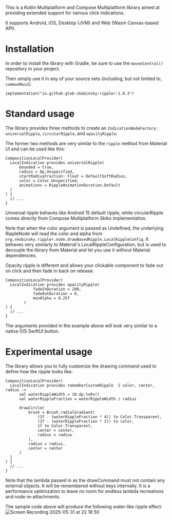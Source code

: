 This is a Kotlin Multiplatform and Compose Multiplatform library aimed at providing extended support for various click indications.

It supports Android, iOS, Desktop (JVM) and Web (Wasm Canvas-based API).

# Installation

In order to install the library with Gradle, be sure to use the `mavenCentral()` repository in your project.

Then simply use it in any of your source sets (including, but not limited to, `commonMain`):

```
implementation("io.github.gleb-skobinsky:rippler:1.0.3")
```

# Standard usage

The library provides three methods to create an `IndicationNodeFactory`: `universalRipple`, `circularRipple`, and `opacityRipple`.

The former two methods are very similar to the `ripple` method from Material UI and can be used like this:

```
CompositionLocalProvider(
  LocalIndication provides universalRipple(
      bounded = true,
      radius = Dp.Unspecified,
      startRadiusFraction: Float = DefaultSoftRadius,
      color = Color.Unspecified,
      animations = RippleAnimationDuration.Default
  )
) {
  // ...
}
```
Universal ripple behaves like Android 15 default ripple, while circularRipple comes directly from Compose Multiplatform Skiko implementation.

Note that when the color argument is passed as Undefined, the underlying RippleNode will read the color and alpha from `org.skobinsky.rippler.node.drawBasedRipple.LocalRippleConfig`. It behaves very similarly to Material's LocalRippleConfiguration, but is used to decouple the library from Material and let you use it without Material dependencies.

Opacity ripple is different and allows your clickable component to fade out on click and then fade in back on release:

```
CompositionLocalProvider(
  LocalIndication provides opacityRipple(
            fadeInDuration = 280,
            fadeOutDuration = 0,
            minAlpha = 0.25f
        )
) {
  // ...
}
```
The arguments provided in the example above will look very similar to a native iOS SwiftUI button.

# Experimental usage

The library allows you to fully customize the drawing command used to define how the ripple looks like:

```
CompositionLocalProvider(
  LocalIndication provides rememberCustomRipple  { color, center, radius ->
      val waterRippleWidth = 10.dp.toPx()
      val waterRippleFraction = waterRippleWidth / radius
  
      drawCircle(
          brush = Brush.radialGradient(
              (1f - (waterRippleFraction * 4)) to Color.Transparent,
              (1f - (waterRippleFraction * 2)) to color,
              1f to Color.Transparent,
              center = center,
              radius = radius
          ),
          radius = radius,
          center = center
      )
  }
) {
  // ...
}
```
Note that the lambda passed in as the drawCommand must not contain any external objects. It will be remembered without keys internally. It is a performance optimization to leave no room for endless lambda recreations and node re-attachments.

The sample code above will produce the following water-like ripple effect:
![Screen Recording 2025-05-31 at 22 18 50](https://github.com/user-attachments/assets/338a3272-a7cf-4c4e-aaa2-dae061dc752e)

